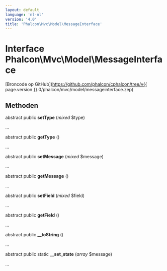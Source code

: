 ```yaml
---
layout: default
language: 'nl-nl'
version: '4.0'
title: 'Phalcon\Mvc\Model\MessageInterface'
---
```


# Interface **Phalcon\Mvc\Model\MessageInterface**

[Broncode op GitHub](https://github.com/phalcon/cphalcon/tree/v{{ page.version }}.0/phalcon/mvc/model/messageinterface.zep)

## Methoden

abstract public **setType** (*mixed* $type)

...

abstract public **getType** ()

...

abstract public **setMessage** (*mixed* $message)

...

abstract public **getMessage** ()

...

abstract public **setField** (*mixed* $field)

...

abstract public **getField** ()

...

abstract public **__toString** ()

...

abstract public static **__set_state** (*array* $message)

...